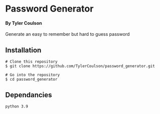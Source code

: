 # Password Generator
#### By Tyler Coulson


Generate an easy to remember but hard to guess password

## Installation 
    # Clone this repository
    $ git clone https://github.com/TylerCoulson/password_generator.git

    # Go into the repository
    $ cd password_generator

## Dependancies
    python 3.9
